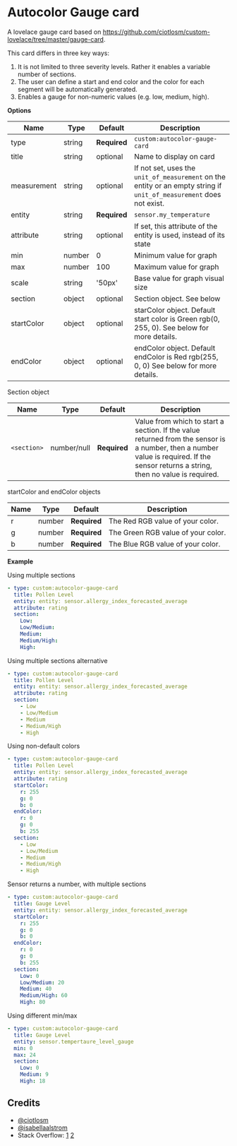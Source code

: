 # Autocolor Gauge card

A lovelace gauge  card based on https://github.com/ciotlosm/custom-lovelace/tree/master/gauge-card. 

This card differs in three key ways:
1. It is not limited to three severity levels. Rather it enables a variable number of sections.
2. The user can define a start and end color and the color for each segment will be automatically generated.
3. Enables a gauge for non-numeric values (e.g. low, medium, high).


**Options**

| Name | Type | Default | Description
| ---- | ---- | ------- | -----------
| type | string | **Required** | `custom:autocolor-gauge-card`
| title | string | optional | Name to display on card
| measurement | string | optional | If not set, uses the `unit_of_measurement` on the entity or an empty string if `unit_of_measurement` does not exist.
| entity | string | **Required** | `sensor.my_temperature`
| attribute | string | optional | If set, this attribute of the entity is used, instead of its state
| min | number | 0 | Minimum value for graph
| max | number | 100 | Maximum value for graph
| scale | string | '50px' | Base value for graph visual size
| section | object | optional | Section object. See below
| startColor | object | optional | starColor object. Default start color is Green rgb(0, 255, 0). See below for more details.
| endColor | object | optional | endColor object. Default endColor is Red rgb(255, 0, 0) See below for more details.

Section object

| Name | Type | Default | Description
| ---- | ---- | ------- | -----------
| `<section>` | number/null | **Required** | Value from which to start a section. If the value returned from the sensor is a number, then a number value is required. If the sensor returns a string, then no value is required.

startColor and endColor objects

| Name | Type | Default | Description
| ---- | ---- | ------- | -----------
| r    | number | **Required** | The Red RGB value of your color.
| g    | number | **Required** | The Green RGB value of your color.
| b    | number | **Required** | The Blue RGB value of your color.


**Example**

Using multiple sections
```yaml
- type: custom:autocolor-gauge-card
  title: Pollen Level
  entity: entity: sensor.allergy_index_forecasted_average
  attribute: rating
  section:
    Low: 
    Low/Medium:
    Medium:
    Medium/High:
    High:
```

Using multiple sections alternative
```yaml
- type: custom:autocolor-gauge-card
  title: Pollen Level
  entity: entity: sensor.allergy_index_forecasted_average
  attribute: rating
  section:
    - Low
    - Low/Medium
    - Medium
    - Medium/High
    - High
```

Using non-default colors
```yaml
- type: custom:autocolor-gauge-card
  title: Pollen Level
  entity: entity: sensor.allergy_index_forecasted_average
  attribute: rating
  startColor:
    r: 255
    g: 0
    b: 0
  endColor:
    r: 0
    g: 0
    b: 255
  section:
    - Low
    - Low/Medium
    - Medium
    - Medium/High
    - High
```

Sensor returns a number, with multiple sections
```yaml
- type: custom:autocolor-gauge-card
  title: Gauge Level
  entity: entity: sensor.allergy_index_forecasted_average
  startColor:
    r: 255
    g: 0
    b: 0
  endColor:
    r: 0
    g: 0
    b: 255
  section:
    Low: 0
    Low/Medium: 20
    Medium: 40
    Medium/High: 60
    High: 80
```

Using different min/max
```yaml
- type: custom:autocolor-gauge-card
  title: Gauge Level
  entity: sensor.tempertaure_level_gauge
  min: 0
  max: 24
  section:
    Low: 0
    Medium: 9
    High: 18
```

## Credits
- [@ciotlosm](https://github.com/ciotlosm)
- [@isabellaalstrom](https://github.com/isabellaalstrom)
- Stack Overflow: [1](https://stackoverflow.com/a/30219884) [2]( https://stackoverflow.com/a/5624139)
